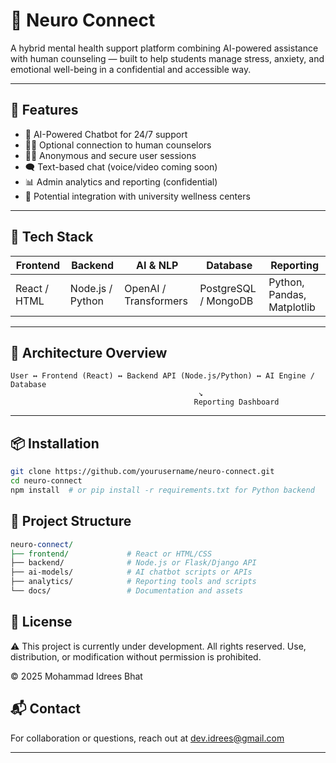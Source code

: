 # 🧠 Neuro Connect

A hybrid mental health support platform combining AI-powered assistance with human counseling — built to help students manage stress, anxiety, and emotional well-being in a confidential and accessible way.

---

## 🚀 Features

- 🤖 AI-Powered Chatbot for 24/7 support
- 🧑‍⚕️ Optional connection to human counselors
- 🧑‍💻 Anonymous and secure user sessions
- 🗨️ Text-based chat (voice/video coming soon)
- 📊 Admin analytics and reporting (confidential)
- 🏫 Potential integration with university wellness centers

---

## 🧩 Tech Stack

| Frontend     | Backend        | AI & NLP         | Database       | Reporting       |
|--------------|----------------|------------------|----------------|-----------------|
| React / HTML | Node.js / Python | OpenAI / Transformers | PostgreSQL / MongoDB | Python, Pandas, Matplotlib |

---

## 📐 Architecture Overview

```plaintext
User ↔ Frontend (React) ↔ Backend API (Node.js/Python) ↔ AI Engine / Database
                                          ↘
                                         Reporting Dashboard
```

---

## 📦 Installation

```bash
git clone https://github.com/yourusername/neuro-connect.git
cd neuro-connect
npm install  # or pip install -r requirements.txt for Python backend
```


## 📁 Project Structure

```perl
neuro-connect/
├── frontend/             # React or HTML/CSS
├── backend/              # Node.js or Flask/Django API
├── ai-models/            # AI chatbot scripts or APIs
├── analytics/            # Reporting tools and scripts
└── docs/                 # Documentation and assets
```
## 📄 License
⚠️ This project is currently under development. All rights reserved.
Use, distribution, or modification without permission is prohibited.

© 2025 Mohammad Idrees Bhat

## 📬 Contact
For collaboration or questions, reach out at [dev.idrees@gmail.com](dev.idrees@gmail.com)

---
